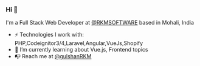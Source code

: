 ### Hi 👋

I'm a Full Stack Web Developer at [@RKMSOFTWARE](https://github.com/rkmarketingltd) based in Mohali, India

- ⚡️ Technologies I work with: PHP,Codeignitor3/4,Laravel,Angular,VueJs,Shopify
- 🌱 I’m currently learning about Vue.js, Frontend topics
- 📭 Reach me at [@gulshanRKM ](mailto:gulshan@rkmarketing.net)

<!---
- 👋 Hi, I’m @gulshanRKM
gulshanRKM/gulshanRKM is a ✨ special ✨ repository because its `README.md` (this file) appears on your GitHub profile.
You can click the Preview link to take a look at your changes.
- 👀 I’m interested in ...
- 🌱 I’m currently learning ...
- 💞️ I’m looking to collaborate on ...
- 📫 How to reach me ...
--->
